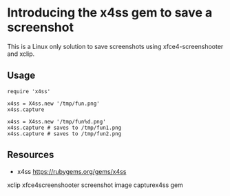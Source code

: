 # Introducing the x4ss gem to save a screenshot

This is a Linux only solution to save screenshots using xfce4-screenshooter and xclip.

## Usage

    require 'x4ss'

    x4ss = X4ss.new '/tmp/fun.png'
    x4ss.capture

    x4ss = X4ss.new '/tmp/fun%d.png'
    x4ss.capture # saves to /tmp/fun1.png
    x4ss.capture # saves to /tmp/fun2.png


## Resources

* x4ss https://rubygems.org/gems/x4ss

xclip xfce4screenshooter screenshot image capturex4ss gem 

